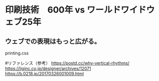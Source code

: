 # 印刷技術　600年 vs ワールドワイドウェブ25年 
## ウェブでの表現はもっと広がる。
printing.css

#リファレンス（参考）
https://postd.cc/why-vertical-rhythms/
https://liginc.co.jp/designer/archives/12071
https://b.0218.jp/20170326001009.html
